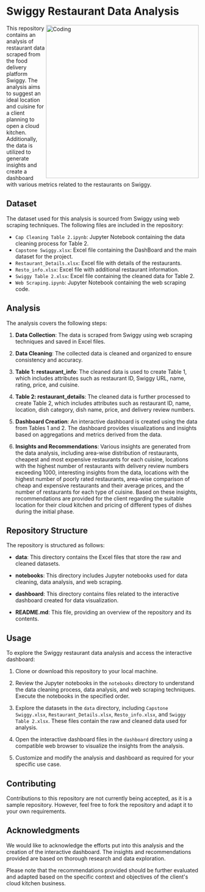 # Swiggy Restaurant Data Analysis


<img align="right" alt="Coding" width="400" src="https://github.com/shridharkamathe/Hotel-Data-Analysis/assets/124047047/67d373a6-af43-4e80-831d-a0d41d186f72">

This repository contains an analysis of restaurant data scraped from the food delivery platform Swiggy. The analysis aims to suggest an ideal location and cuisine for a client planning to open a cloud kitchen. Additionally, the data is utilized to generate insights and create a dashboard with various metrics related to the restaurants on Swiggy.

## Dataset

The dataset used for this analysis is sourced from Swiggy using web scraping techniques. The following files are included in the repository:

- `Cap Cleaning Table 2.ipynb`: Jupyter Notebook containing the data cleaning process for Table 2.
- `Capstone Swiggy.xlsx`: Excel file containing the DashBoard and the main dataset for the project.
- `Restaurant_Details.xlsx`: Excel file with details of the restaurants.
- `Resto_info.xlsx`: Excel file with additional restaurant information.
- `Swiggy Table 2.xlsx`: Excel file containing the cleaned data for Table 2.
- `Web Scraping.ipynb`: Jupyter Notebook containing the web scraping code.

## Analysis

The analysis covers the following steps:

1. **Data Collection**: The data is scraped from Swiggy using web scraping techniques and saved in Excel files.

2. **Data Cleaning**: The collected data is cleaned and organized to ensure consistency and accuracy.

3. **Table 1: restaurant_info**: The cleaned data is used to create Table 1, which includes attributes such as restaurant ID, Swiggy URL, name, rating, price, and cuisine.

4. **Table 2: restaurant_details**: The cleaned data is further processed to create Table 2, which includes attributes such as restaurant ID, name, location, dish category, dish name, price, and delivery review numbers.

5. **Dashboard Creation**: An interactive dashboard is created using the data from Tables 1 and 2. The dashboard provides visualizations and insights based on aggregations and metrics derived from the data.

6. **Insights and Recommendations**: Various insights are generated from the data analysis, including area-wise distribution of restaurants, cheapest and most expensive restaurants for each cuisine, locations with the highest number of restaurants with delivery review numbers exceeding 1000, interesting insights from the data, locations with the highest number of poorly rated restaurants, area-wise comparison of cheap and expensive restaurants and their average prices, and the number of restaurants for each type of cuisine. Based on these insights, recommendations are provided for the client regarding the suitable location for their cloud kitchen and pricing of different types of dishes during the initial phase.

## Repository Structure

The repository is structured as follows:

- **data**: This directory contains the Excel files that store the raw and cleaned datasets.

- **notebooks**: This directory includes Jupyter notebooks used for data cleaning, data analysis, and web scraping.

- **dashboard**: This directory contains files related to the interactive dashboard created for data visualization.

- **README.md**: This file, providing an overview of the repository and its contents.

## Usage

To explore the Swiggy restaurant data analysis and access the interactive dashboard:

1. Clone or download this repository to your local machine.

2. Review the Jupyter notebooks in the `notebooks` directory to understand the data cleaning process, data analysis, and web scraping techniques. Execute the notebooks in the specified order.

3. Explore the datasets in the `data` directory, including `Capstone Swiggy.xlsx`, `Restaurant_Details.xlsx`, `Resto_info.xlsx`, and `Swiggy Table 2.xlsx`. These files contain the raw and cleaned data used for analysis.

4. Open the interactive dashboard files in the `dashboard` directory using a compatible web browser to visualize the insights from the analysis.

5. Customize and modify the analysis and dashboard as required for your specific use case.

## Contributing

Contributions to this repository are not currently being accepted, as it is a sample repository. However, feel free to fork the repository and adapt it to your own requirements.

## Acknowledgments

We would like to acknowledge the efforts put into this analysis and the creation of the interactive dashboard. The insights and recommendations provided are based on thorough research and data exploration.

Please note that the recommendations provided should be further evaluated and adapted based on the specific context and objectives of the client's cloud kitchen business.
